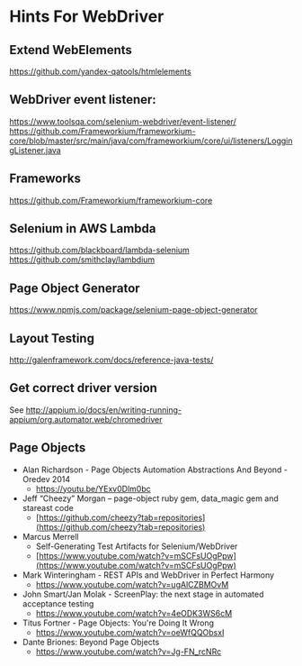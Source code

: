 # Hints For WebDriver

## Extend WebElements
https://github.com/yandex-qatools/htmlelements

## WebDriver event listener:
https://www.toolsqa.com/selenium-webdriver/event-listener/
https://github.com/Frameworkium/frameworkium-core/blob/master/src/main/java/com/frameworkium/core/ui/listeners/LoggingListener.java

## Frameworks 
https://github.com/Frameworkium/frameworkium-core

## Selenium in AWS Lambda
https://github.com/blackboard/lambda-selenium
https://github.com/smithclay/lambdium

## Page Object Generator
https://www.npmjs.com/package/selenium-page-object-generator

## Layout Testing
http://galenframework.com/docs/reference-java-tests/

## Get correct driver version

See http://appium.io/docs/en/writing-running-appium/org.automator.web/chromedriver

## Page Objects

* Alan Richardson - Page Objects Automation Abstractions And Beyond - Oredev 2014  
    * https://youtu.be/YExv0Dlm0bc
* Jeff “Cheezy” Morgan – page-object ruby gem, data_magic gem and stareast code
    *   [https://github.com/cheezy?tab=repositories](https://github.com/cheezy?tab=repositories)
* Marcus Merrell
    *   Self-Generating Test Artifacts for Selenium/WebDriver
    *   [https://www.youtube.com/watch?v=mSCFsUOgPpw](https://www.youtube.com/watch?v=mSCFsUOgPpw)
* Mark Winteringham - REST APIs and WebDriver in Perfect Harmony
    * https://www.youtube.com/watch?v=ugAlCZBMOvM
* John Smart/Jan Molak - ScreenPlay: the next stage in automated acceptance testing
    * https://www.youtube.com/watch?v=4eODK3WS6cM
* Titus Fortner - Page Objects: You're Doing It Wrong
    * https://www.youtube.com/watch?v=oeWfQQObsxI
* Dante Briones: Beyond Page Objects    
    * https://www.youtube.com/watch?v=Jg-FN_rcNRc    
    